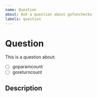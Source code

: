 ```yaml
---
name: Question
about: Ask a question about gofunchecks
labels: question
---
```


# Question

This is a question about: <!-- change "[ ]" into "[x]" -->

- [ ] goparamcount
- [ ] goreturncount

## Description

<!--
Describe what your question is and, if possible, why you have this question.

NOTE: if you are asking for a new feature, please submit a feature request.
--->
